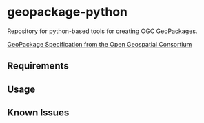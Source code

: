 geopackage-python
=================

Repository for python-based tools for creating OGC GeoPackages.

[GeoPackage Specification from the Open Geospatial
Consortium](http://opengeospatial.org/standards/geopackage)

Requirements
------------

Usage
-----

Known Issues
------------
